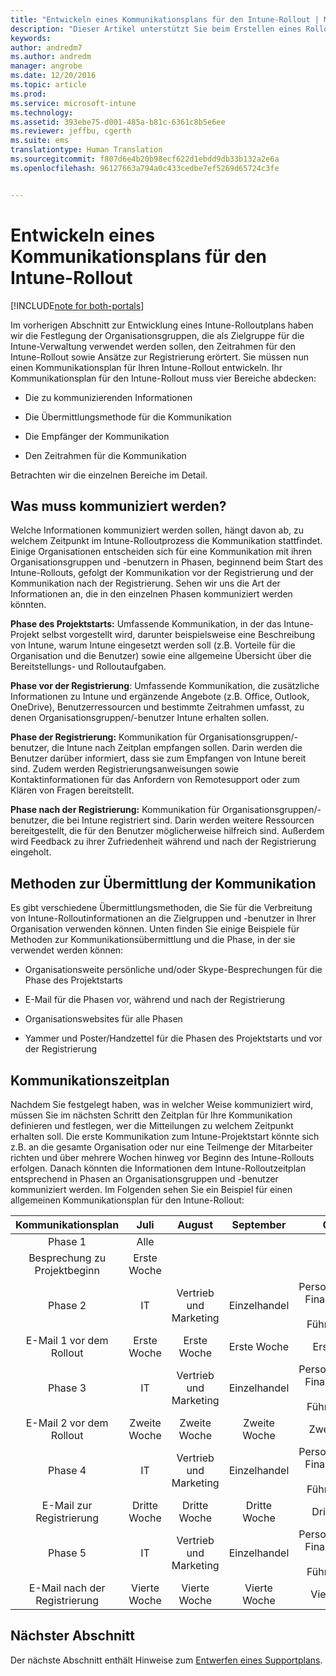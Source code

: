 ```yaml
---
title: "Entwickeln eines Kommunikationsplans für den Intune-Rollout | Microsoft-Dokumentation"
description: "Dieser Artikel unterstützt Sie beim Erstellen eines Rolloutkommunikationsplans für einen reinen Microsoft Intune-Cloudentwurf und seine Implementierung."
keywords: 
author: andredm7
ms.author: andredm
manager: angrobe
ms.date: 12/20/2016
ms.topic: article
ms.prod: 
ms.service: microsoft-intune
ms.technology: 
ms.assetid: 393ebe75-d001-485a-b81c-6361c8b5e6ee
ms.reviewer: jeffbu, cgerth
ms.suite: ems
translationtype: Human Translation
ms.sourcegitcommit: f807d6e4b20b98ecf622d1ebdd9db33b132a2e6a
ms.openlocfilehash: 96127663a794a0c433cedbe7ef5269d65724c3fe


---
```


# <a name="develop-an-intune-rollout-communication-plan"></a>Entwickeln eines Kommunikationsplans für den Intune-Rollout

[!INCLUDE[note for both-portals](../includes/note-for-both-portals.md)]

Im vorherigen Abschnitt zur Entwicklung eines Intune-Rolloutplans haben wir die Festlegung der Organisationsgruppen, die als Zielgruppe für die Intune-Verwaltung verwendet werden sollen, den Zeitrahmen für den Intune-Rollout sowie Ansätze zur Registrierung erörtert. Sie müssen nun einen Kommunikationsplan für Ihren Intune-Rollout entwickeln. Ihr Kommunikationsplan für den Intune-Rollout muss vier Bereiche abdecken:

-   Die zu kommunizierenden Informationen

-   Die Übermittlungsmethode für die Kommunikation

-   Die Empfänger der Kommunikation

-   Den Zeitrahmen für die Kommunikation

Betrachten wir die einzelnen Bereiche im Detail.

## <a name="what-needs-to-be-communicated"></a>Was muss kommuniziert werden?

Welche Informationen kommuniziert werden sollen, hängt davon ab, zu welchem Zeitpunkt im Intune-Rolloutprozess die Kommunikation stattfindet. Einige Organisationen entscheiden sich für eine Kommunikation mit ihren Organisationsgruppen und -benutzern in Phasen, beginnend beim Start des Intune-Rollouts, gefolgt der Kommunikation vor der Registrierung und der Kommunikation nach der Registrierung. Sehen wir uns die Art der Informationen an, die in den einzelnen Phasen kommuniziert werden könnten.

**Phase des Projektstarts:** Umfassende Kommunikation, in der das Intune-Projekt selbst vorgestellt wird, darunter beispielsweise eine Beschreibung von Intune, warum Intune eingesetzt werden soll (z.B. Vorteile für die Organisation und die Benutzer) sowie eine allgemeine Übersicht über die Bereitstellungs- und Rolloutaufgaben.

**Phase vor der Registrierung**: Umfassende Kommunikation, die zusätzliche Informationen zu Intune und ergänzende Angebote (z.B. Office, Outlook, OneDrive), Benutzerressourcen und bestimmte Zeitrahmen umfasst, zu denen Organisationsgruppen/-benutzer Intune erhalten sollen.

**Phase der Registrierung:** Kommunikation für Organisationsgruppen/-benutzer, die Intune nach Zeitplan empfangen sollen. Darin werden die Benutzer darüber informiert, dass sie zum Empfangen von Intune bereit sind. Zudem werden Registrierungsanweisungen sowie Kontaktinformationen für das Anfordern von Remotesupport oder zum Klären von Fragen bereitstellt.

**Phase nach der Registrierung:** Kommunikation für Organisationsgruppen/-benutzer, die bei Intune registriert sind. Darin werden weitere Ressourcen bereitgestellt, die für den Benutzer möglicherweise hilfreich sind. Außerdem wird Feedback zu ihrer Zufriedenheit während und nach der Registrierung eingeholt.

## <a name="communication-delivery-methods"></a>Methoden zur Übermittlung der Kommunikation

Es gibt verschiedene Übermittlungsmethoden, die Sie für die Verbreitung von Intune-Rolloutinformationen an die Zielgruppen und -benutzer in Ihrer Organisation verwenden können. Unten finden Sie einige Beispiele für Methoden zur Kommunikationsübermittlung und die Phase, in der sie verwendet werden können:

-   Organisationsweite persönliche und/oder Skype-Besprechungen für die Phase des Projektstarts

-   E-Mail für die Phasen vor, während und nach der Registrierung

-   Organisationswebsites für alle Phasen

-   Yammer und Poster/Handzettel für die Phasen des Projektstarts und vor der Registrierung

## <a name="communications-timeline"></a>Kommunikationszeitplan

Nachdem Sie festgelegt haben, was in welcher Weise kommuniziert wird, müssen Sie im nächsten Schritt den Zeitplan für Ihre Kommunikation definieren und festlegen, wer die Mitteilungen zu welchem Zeitpunkt erhalten soll. Die erste Kommunikation zum Intune-Projektstart könnte sich z.B. an die gesamte Organisation oder nur eine Teilmenge der Mitarbeiter richten und über mehrere Wochen hinweg vor Beginn des Intune-Rollouts erfolgen. Danach könnten die Informationen dem Intune-Rolloutzeitplan entsprechend in Phasen an Organisationsgruppen und -benutzer kommuniziert werden. Im Folgenden sehen Sie ein Beispiel für einen allgemeinen Kommunikationsplan für den Intune-Rollout:

  | **Kommunikationsplan** | **Juli** | **August** | **September** | **Oktober** |
|:---:|:---:|:---:|:---:|:---:|
| Phase 1  | Alle |  |  |  |                                                         
| Besprechung zu Projektbeginn | Erste Woche |  |  |  |                                                         
| Phase 2 | IT | Vertrieb und Marketing | Einzelhandel | Personalabteilung, Finanzabteilung und Führungskräfte |
| E-Mail 1 vor dem Rollout | Erste Woche | Erste Woche | Erste Woche | Erste Woche |
| Phase 3 | IT | Vertrieb und Marketing | Einzelhandel | Personalabteilung, Finanzabteilung und Führungskräfte |
| E-Mail 2 vor dem Rollout | Zweite Woche | Zweite Woche | Zweite Woche | Zweite Woche |
| Phase 4 | IT | Vertrieb und Marketing | Einzelhandel | Personalabteilung, Finanzabteilung und Führungskräfte |
| E-Mail zur Registrierung | Dritte Woche | Dritte Woche | Dritte Woche | Dritte Woche |
| Phase 5 | IT | Vertrieb und Marketing | Einzelhandel | Personalabteilung, Finanzabteilung und Führungskräfte |
| E-Mail nach der Registrierung | Vierte Woche | Vierte Woche | Vierte Woche | Vierte Woche |

## <a name="next-section"></a>Nächster Abschnitt

Der nächste Abschnitt enthält Hinweise zum [Entwerfen eines Supportplans](section-6-develop-a-support-plan.md).



<!--HONumber=Dec16_HO5-->


